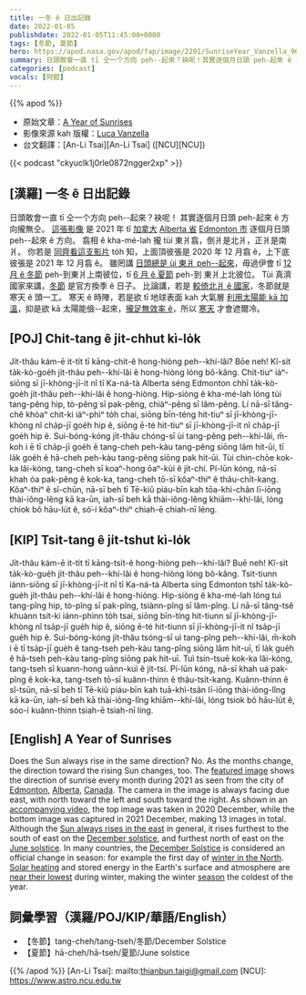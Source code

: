 ```yaml
---
title: 一冬 ê 日出記錄
date: 2022-01-05
publishdate: 2022-01-05T11:45:00+0800
tags: [冬節, 夏節]
hero: https://apod.nasa.gov/apod/fap/image/2201/SunriseYear_Vanzella_960.jpg
summary: 日頭敢會一直 tī 仝一个方向 peh--起來？袂呢！其實逐個月日頭 peh-起來 ê 方向攏無仝。
categories: [podcast]
vocals: [阿錕]
---
```


{{% apod %}}

- 原始文章：[A Year of Sunrises](https://apod.nasa.gov/apod/ap220105.html)
- 影像來源 kah 版權：[Luca Vanzella](https://www.flickr.com/people/53851348@N05/)
- 台文翻譯：[An-Li Tsai][An-Li Tsai] ([NCU][NCU])

{{< podcast "ckyuclk1j0rle0872ngger2xp" >}}

## [漢羅] 一冬 ê 日出記錄
日頭敢會一直 tī 仝一个方向 peh--起來？袂呢！
其實逐個月日頭 peh-起來 ê 方向攏無仝。
[這張影像][featured image] 是 2021 年 tī [加拿大][Canada] [Alberta 省][Alberta] [Edmonton 市][Edmonton] 逐個月日頭 peh--起來 ê 方向。
翕相 ê kha-mé-lah 攏 tùi 東爿翕，倒爿是北爿，正爿是南爿。
你若是 [同齊看這支影片][accompanying video] to̍h 知，上面頂彼張是 2020 年 12 月翕 ê，上下底彼張是 2021 年 12 月翕 ê。
雖罔講 [日頭總是 ùi 東爿 peh--起來][Sun always rises in the east]，毋過伊會 tī [12 月 ê 冬節][December solstice] peh-到東爿上南彼位，tī [6 月 ê 夏節][June solstice] peh-到 東爿上北彼位。
Tùi 真濟國家來講，[冬節][December Solstice] 是官方換季 ê 日子。
比論講，若是 [較倚北爿 ê 國家][winter in the North]，冬節就是寒天 ê 頭一工。
寒天 ê 時陣，若是欲 tī 地球表面 kah 大氣層 [利用太陽能 kā 加溫][Solar heating]，抑是欲 kā 太陽能儉--起來，[攏足無效率 ê][near their lowest]，所以 [寒天][season] 才會遮爾冷。

## [POJ] Chi̍t-tang ê ji̍t-chhut kì-lo̍k
Ji̍t-thâu kám-ē it-ti̍t tī kāng-chi̍t-ê hong-hiòng peh--khí-lâi?
Bōe neh!
Kî-si̍t ta̍k-kò-goe̍h ji̍t-thâu peh--khí-lâi ê hong-hiòng lóng bô-kâng.
Chit-tiuⁿ iáⁿ-siōng sī jī-khòng-jī-it nî tī Ka-ná-tà Alberta séng Edmonton chhī ta̍k-kò-goe̍h ji̍t-thâu peh--khí-lâi ê hong-hiòng.
Hip-siòng ê kha-mé-lah lóng tùi tang-pêng hip, tò-pêng sī pak-pêng, chiàⁿ-pêng sī lâm-pêng.
Lí nā-sī tâng-chê khòaⁿ chit-ki iáⁿ-phìⁿ to̍h chai, siōng bīn-téng hit-tiuⁿ sī jī-khòng-jī-khòng nî cha̍p-jī goe̍h hip ê, siōng ē-té hit-tiuⁿ sī jī-khòng-jī-it nî cha̍p-jī goe̍h hip ê.
Sui-bóng-kóng ji̍t-thâu chóng-sī ùi tang-pêng peh--khí-lâi, m̄-koh i ē tī cha̍p-jī goe̍h ê tang-cheh peh-kàu tang-pêng siōng lâm hit-ūi, tī la̍k goe̍h ê hā-cheh peh-kàu tang-pêng siōng pak hit-ūi.
Tùi chin-chōe kok-ka lâi-kóng, tang-cheh sī koaⁿ-hong ōaⁿ-kùi ê ji̍t-chí.
Pí-lūn kóng, nā-sī khah óa pak-pêng ê kok-ka, tang-cheh tō-sī kôaⁿ-thiⁿ ê thâu-chi̍t-kang.
Kôaⁿ-thiⁿ ê sî-chūn, nā-sī beh tī Tē-kiû piáu-bīn kah tōa-khì-chân lī-iōng thài-iông-lêng kā ka-ūn, iah-sī beh kā thài-iông-lêng khiām--khí-lâi, lóng chiok bô hāu-lu̍t ê, só͘-í kôaⁿ-thiⁿ chiah-ē chiah-nī léng.


## [KIP]  Tsi̍t-tang ê ji̍t-tshut kì-lo̍k
Ji̍t-thâu kám-ē it-ti̍t tī kāng-tsi̍t-ê hong-hiòng peh--khí-lâi?
Buē neh!
Kî-si̍t ta̍k-kò-gue̍h ji̍t-thâu peh--khí-lâi ê hong-hiòng lóng bô-kâng.
Tsit-tiunn iánn-siōng sī jī-khòng-jī-it nî tī Ka-ná-tà Alberta síng Edmonton tshī ta̍k-kò-gue̍h ji̍t-thâu peh--khí-lâi ê hong-hiòng.
Hip-siòng ê kha-mé-lah lóng tuì tang-pîng hip, tò-pîng sī pak-pîng, tsiànn-pîng sī lâm-pîng.
Lí nā-sī tâng-tsê khuànn tsit-ki iánn-phìnn to̍h tsai, siōng bīn-tíng hit-tiunn sī jī-khòng-jī-khòng nî tsa̍p-jī gue̍h hip ê, siōng ē-té hit-tiunn sī jī-khòng-jī-it nî tsa̍p-jī gue̍h hip ê.
Sui-bóng-kóng ji̍t-thâu tsóng-sī uì tang-pîng peh--khí-lâi, m̄-koh i ē tī tsa̍p-jī gue̍h ê tang-tseh peh-kàu tang-pîng siōng lâm hit-uī, tī la̍k gue̍h ê hā-tseh peh-kàu tang-pîng siōng pak hit-uī.
Tuì tsin-tsuē kok-ka lâi-kóng, tang-tseh sī kuann-hong uānn-kuì ê ji̍t-tsí.
Pí-lūn kóng, nā-sī khah uá pak-pîng ê kok-ka, tang-tseh tō-sī kuânn-thinn ê thâu-tsi̍t-kang.
Kuânn-thinn ê sî-tsūn, nā-sī beh tī Tē-kiû piáu-bīn kah tuā-khì-tsân lī-iōng thài-iông-lîng kā ka-ūn, iah-sī beh kā thài-iông-lîng khiām--khí-lâi, lóng tsiok bô hāu-lu̍t ê, sóo-í kuânn-thinn tsiah-ē tsiah-nī líng.

## [English] A Year of Sunrises

Does the Sun always rise in the same direction?
No.
As the months change, the direction toward the rising Sun changes, too.
The [featured image][featured image] shows the direction of sunrise every month during 2021 as seen from the city of [Edmonton][Edmonton], [Alberta][Alberta], [Canada][Canada].
The camera in the image is always facing due east, with north toward the left and south toward the right.
As shown in an [accompanying video][accompanying video], the top image was taken in 2020 December, while the bottom image was captured in 2021 December, making 13 images in total.
Although the [Sun always rises in the east][Sun always rises in the east] in general, it rises furthest to the south of east on the [December solstice][December solstice], and furthest north of east on the [June solstice][June solstice].
In many countries, the [December Solstice][December Solstice] is considered an official change in season: for example the first day of [winter in the North][winter in the North].
[Solar heating][Solar heating] and stored energy in the Earth's surface and atmosphere are [near their lowest][near their lowest] during winter, making the winter [season][season] the coldest of the year.

## 詞彙學習（漢羅/POJ/KIP/華語/English）
- 【冬節】tang-cheh/tang-tseh/冬節/December Solstice
- 【夏節】hā-cheh/hā-tseh/夏節/June solstice


{{% /apod %}}
[An-Li Tsai]: mailto:thianbun.taigi@gmail.com
[NCU]: https://www.astro.ncu.edu.tw


[featured image]:https://www.flickr.com/photos/53851348@N05/51760253515/
[Edmonton]:https://youtu.be/XbEuji_CYJc
[Alberta]:https://en.wikipedia.org/wiki/Alberta
[Canada]:https://en.wikipedia.org/wiki/Canada
[accompanying video]:https://youtu.be/h2Og58nworg
[Sun always rises in the east]:https://starchild.gsfc.nasa.gov/docs/StarChild/questions/question14.html
[December solstice]:https://en.wikipedia.org/wiki/December_solstice
[June solstice]:https://en.wikipedia.org/wiki/June_solstice
[December Solstice]:https://apod.nasa.gov/apod/ap191222.html
[winter in the North]:https://www.jpl.nasa.gov/edu/events/2020/12/21/winter-solstice-in-the-northern-hemisphere/
[Solar heating]:https://static.boredpanda.com/blog/wp-content/uploads/2017/06/cats-worshiping-sun-2-59310b640b69f__605.jpg
[near their lowest]:https://www.almanac.com/why-february-cold
[season]:https://spaceplace.nasa.gov/seasons/en/
